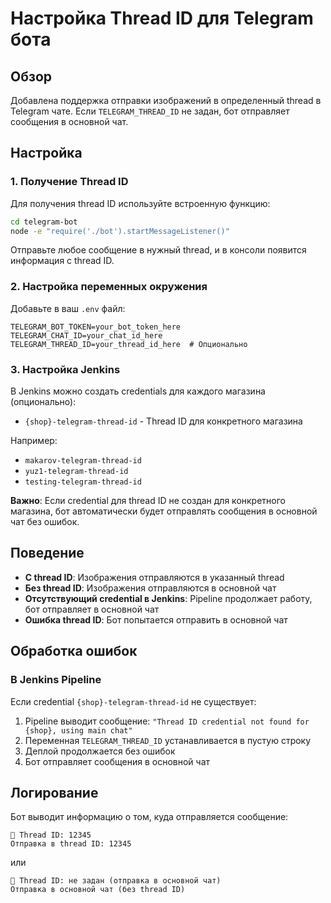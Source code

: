 # Настройка Thread ID для Telegram бота

## Обзор

Добавлена поддержка отправки изображений в определенный thread в Telegram чате. Если `TELEGRAM_THREAD_ID` не задан, бот отправляет сообщения в основной чат.

## Настройка

### 1. Получение Thread ID

Для получения thread ID используйте встроенную функцию:

```bash
cd telegram-bot
node -e "require('./bot').startMessageListener()"
```

Отправьте любое сообщение в нужный thread, и в консоли появится информация с thread ID.

### 2. Настройка переменных окружения

Добавьте в ваш `.env` файл:

```env
TELEGRAM_BOT_TOKEN=your_bot_token_here
TELEGRAM_CHAT_ID=your_chat_id_here
TELEGRAM_THREAD_ID=your_thread_id_here  # Опционально
```

### 3. Настройка Jenkins

В Jenkins можно создать credentials для каждого магазина (опционально):

- `{shop}-telegram-thread-id` - Thread ID для конкретного магазина

Например:

- `makarov-telegram-thread-id`
- `yuz1-telegram-thread-id`
- `testing-telegram-thread-id`

**Важно**: Если credential для thread ID не создан для конкретного магазина, бот автоматически будет отправлять сообщения в основной чат без ошибок.

## Поведение

- **С thread ID**: Изображения отправляются в указанный thread
- **Без thread ID**: Изображения отправляются в основной чат
- **Отсутствующий credential в Jenkins**: Pipeline продолжает работу, бот отправляет в основной чат
- **Ошибка thread ID**: Бот попытается отправить в основной чат

## Обработка ошибок

### В Jenkins Pipeline

Если credential `{shop}-telegram-thread-id` не существует:

1. Pipeline выводит сообщение: `"Thread ID credential not found for {shop}, using main chat"`
2. Переменная `TELEGRAM_THREAD_ID` устанавливается в пустую строку
3. Деплой продолжается без ошибок
4. Бот отправляет сообщения в основной чат

## Логирование

Бот выводит информацию о том, куда отправляется сообщение:

```
🧵 Thread ID: 12345
Отправка в thread ID: 12345
```

или

```
🧵 Thread ID: не задан (отправка в основной чат)
Отправка в основной чат (без thread ID)
```
